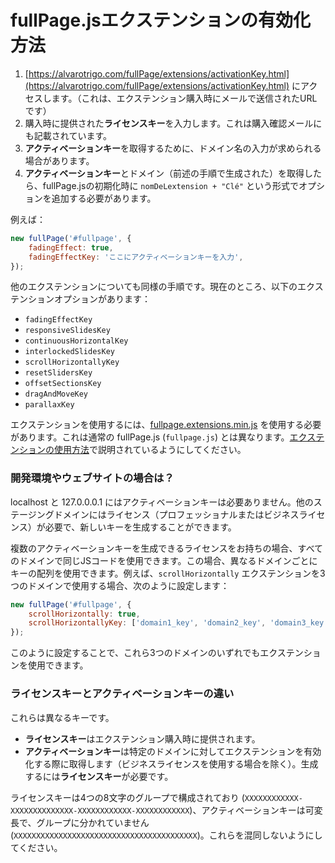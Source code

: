 # fullPage.jsエクステンションの有効化方法

1. [https://alvarotrigo.com/fullPage/extensions/activationKey.html](https://alvarotrigo.com/fullPage/extensions/activationKey.html) にアクセスします。（これは、エクステンション購入時にメールで送信されたURLです）
2. 購入時に提供された**ライセンスキー**を入力します。これは購入確認メールにも記載されています。
3. **アクティベーションキー**を取得するために、ドメイン名の入力が求められる場合があります。
4. **アクティベーションキー**とドメイン（前述の手順で生成された）を取得したら、fullPage.jsの初期化時に `nomDeLextension + "Clé"` という形式でオプションを追加する必要があります。

例えば：

```javascript
new fullPage('#fullpage', {
    fadingEffect: true,
    fadingEffectKey: 'ここにアクティベーションキーを入力',
});
```

他のエクステンションについても同様の手順です。現在のところ、以下のエクステンションオプションがあります：

* `fadingEffectKey`
* `responsiveSlidesKey`
* `continuousHorizontalKey`
* `interlockedSlidesKey`
* `scrollHorizontallyKey`
* `resetSlidersKey`
* `offsetSectionsKey`
* `dragAndMoveKey`
* `parallaxKey`

エクステンションを使用するには、[fullpage.extensions.min.js](https://github.com/alvarotrigo/fullPage.js/blob/master/dist/fullpage.extensions.min.js) を使用する必要があります。これは通常の fullPage.js (`fullpage.js`) とは異なります。[エクステンションの使用方法](https://github.com/alvarotrigo/fullPage.js#use-extensions)で説明されているようにしてください。

### 開発環境やウェブサイトの場合は？
localhost と 127.0.0.0.1 にはアクティベーションキーは必要ありません。他のステージングドメインにはライセンス（プロフェッショナルまたはビジネスライセンス）が必要で、新しいキーを生成することができます。

複数のアクティベーションキーを生成できるライセンスをお持ちの場合、すべてのドメインで同じJSコードを使用できます。この場合、異なるドメインごとにキーの配列を使用できます。例えば、`scrollHorizontally` エクステンションを3つのドメインで使用する場合、次のように設定します：

```js
new fullPage('#fullpage', {
    scrollHorizontally: true,
    scrollHorizontallyKey: ['domain1_key', 'domain2_key', 'domain3_key'],
});
```

このように設定することで、これら3つのドメインのいずれでもエクステンションを使用できます。

### ライセンスキーとアクティベーションキーの違い
これらは異なるキーです。
- **ライセンスキー**はエクステンション購入時に提供されます。
- **アクティベーションキー**は特定のドメインに対してエクステンションを有効化する際に取得します（ビジネスライセンスを使用する場合を除く）。生成するには**ライセンスキー**が必要です。

ライセンスキーは4つの8文字のグループで構成されており (`XXXXXXXXXXXX-XXXXXXXXXXXXXX-XXXXXXXXXXXX-XXXXXXXXXXXX`)、アクティベーションキーは可変長で、グループに分かれていません (`XXXXXXXXXXXXXXXXXXXXXXXXXXXXXXXXXXXXXXXXX`)。これらを混同しないようにしてください。
